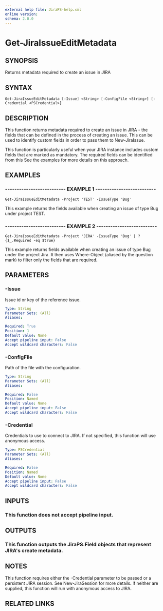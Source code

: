 ```yaml
---
external help file: JiraPS-help.xml
online version: 
schema: 2.0.0
---
```


# Get-JiraIssueEditMetadata

## SYNOPSIS
Returns metadata required to create an issue in JIRA

## SYNTAX

```
Get-JiraIssueEditMetadata [-Issue] <String> [-ConfigFile <String>] [-Credential <PSCredential>]
```

## DESCRIPTION
This function returns metadata required to create an issue in JIRA - the fields that can be defined in the process of creating an issue. 
This can be used to identify custom fields in order to pass them to New-JiraIssue.

This function is particularly useful when your JIRA instance includes custom fields that are marked as mandatory. 
The required fields can be identified from this See the examples for more details on this approach.

## EXAMPLES

### -------------------------- EXAMPLE 1 --------------------------
```
Get-JiraIssueEditMetadata -Project 'TEST' -IssueType 'Bug'
```

This example returns the fields available when creating an issue of type Bug under project TEST.

### -------------------------- EXAMPLE 2 --------------------------
```
Get-JiraIssueEditMetadata -Project 'JIRA' -IssueType 'Bug' | ? {$_.Required -eq $true}
```

This example returns fields available when creating an issue of type Bug under the project Jira. 
It then uses Where-Object (aliased by the question mark) to filter only the fields that are required.

## PARAMETERS

### -Issue
Issue id or key of the reference issue.

```yaml
Type: String
Parameter Sets: (All)
Aliases: 

Required: True
Position: 1
Default value: None
Accept pipeline input: False
Accept wildcard characters: False
```

### -ConfigFile
Path of the file with the configuration.

```yaml
Type: String
Parameter Sets: (All)
Aliases: 

Required: False
Position: Named
Default value: None
Accept pipeline input: False
Accept wildcard characters: False
```

### -Credential
Credentials to use to connect to JIRA.
If not specified, this function will use anonymous access.

```yaml
Type: PSCredential
Parameter Sets: (All)
Aliases: 

Required: False
Position: Named
Default value: None
Accept pipeline input: False
Accept wildcard characters: False
```

## INPUTS

### This function does not accept pipeline input.

## OUTPUTS

### This function outputs the JiraPS.Field objects that represent JIRA's create metadata.

## NOTES
This function requires either the -Credential parameter to be passed or a persistent JIRA session.
See New-JiraSession for more details. 
If neither are supplied, this function will run with anonymous access to JIRA.

## RELATED LINKS

